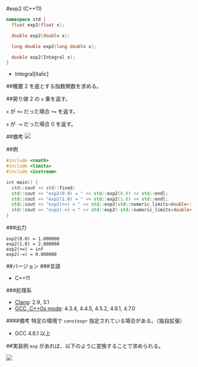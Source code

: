 #exp2 (C++11)
```cpp
namespace std {
  float exp2(float x);

  double exp2(double x);

  long double exp2(long double x);

  double exp2(Integral x);
}
```
* Integral[italic]

##概要
2 を底とする指数関数を求める。


##戻り値
2 の `x` 乗を返す。

`x` が `+∞` だった場合 `+∞` を返す。

`x` が `-∞` だった場合 0 を返す。


##備考
![](https://raw.github.com/cpprefjp/image/master/reference/cmath/exp2/exp2.png)


##例
```cpp
#include <cmath>
#include <limits>
#include <iostream>

int main() {
  std::cout << std::fixed;
  std::cout << "exp2(0.0) = " << std::exp2(0.0) << std::endl;
  std::cout << "exp2(1.0) = " << std::exp2(1.0) << std::endl;
  std::cout << "exp2(+∞) = " << std::exp2(std::numeric_limits<double>::infinity()) << std::endl;
  std::cout << "exp2(-∞) = " << std::exp2(-std::numeric_limits<double>::infinity()) << std::endl;
}
```

###出力
```
exp2(0.0) = 1.000000
exp2(1.0) = 2.000000
exp2(+∞) = inf
exp2(-∞) = 0.000000
```

##バージョン
###言語
- C++11

###処理系
- [Clang](/implementation#clang.md): 2.9, 3.1
- [GCC, C++0x mode](/implementation#gcc.md): 4.3.4, 4.4.5, 4.5.2, 4.6.1, 4.7.0

####備考
特定の環境で `constexpr` 指定されている場合がある。（独自拡張）
- GCC 4.6.1 以上


##実装例
`exp` があれば、以下のように変換することで求められる。

![](https://raw.github.com/cpprefjp/image/master/reference/cmath/exp2/exp2_formula.png)

